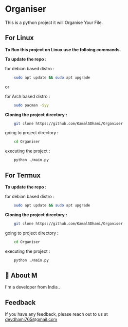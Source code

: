 
# Organiser

This is a python project it will Organise Your File.

## For Linux

**To Run this project on Linux use the folloing commands.**

**To update the repo :**

for debian based distro :

```bash
    sudo apt update && sudo apt upgrade
```

or

for Arch based distro :

```bash
    sudo pacman -Syy
```

**Cloning the project directory :**

```bash
    git clone https://github.com/KamalSDhami/Organiser
```

going to project directory :

```bash
    cd Organiser
```

executing the project :

```bash
    python ./main.py
```

## For Termux

**To update the repo :**

for debian based distro :

```bash
    sudo apt update && sudo apt upgrade
```

**Cloning the project directory :**

```bash
    git clone https://github.com/KamalSDhami/Organiser
```

going to project directory :

```bash
    cd Organiser
```

executing the project :

```bash
    python ./main.py
```

## 🚀 About M

I'm a developer from India..

## Feedback

If you have any feedback, please reach out to us at devdhami765@gmail.com
